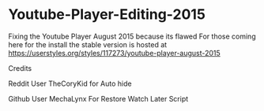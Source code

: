 # Youtube-Player-Editing-2015
Fixing the Youtube Player August 2015 because its flawed
For those coming here for the install the stable version is hosted at https://userstyles.org/styles/117273/youtube-player-august-2015

Credits

Reddit User TheCoryKid for Auto hide

Github User MechaLynx For Restore Watch Later Script
